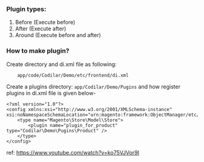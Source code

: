 ### Plugin types:
1. Before (Execute before) <br />
2. After (Execute after) <br />
3. Around (Execute before and after) <br />

### How to make plugin?
Create directory and di.xml file as following:
```angular2html
    app/code/Codilar/Demo/etc/frontend/di.xml
```
Create a plugins directory: ```app/Codilar/Demo/Pugins``` 
and how register plugins in di.xml file is given below-
```  
<?xml version="1.0"?>
<config xmlns:xsi="http://www.w3.org/2001/XMLSchema-instance" xsi:noNamespaceSchemaLocation="urn:magento:framework:ObjectManager/etc/config.xsd">
    <type name="Magento\Store\Model\Store">
        <plugin name="plugin_for_product" type="Codilar\Demo\Pugins\Product" />
    </type>
</config>
```

ref: https://www.youtube.com/watch?v=ko75VJVor9I
